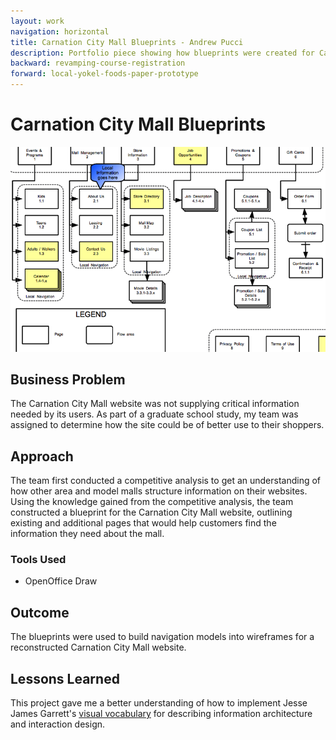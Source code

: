 ```yaml
---
layout: work
navigation: horizontal
title: Carnation City Mall Blueprints - Andrew Pucci
description: Portfolio piece showing how blueprints were created for Carnation City Mall.
backward: revamping-course-registration
forward: local-yokel-foods-paper-prototype
---
```

# Carnation City Mall Blueprints
![Carnation City Mall Blueprints](/img/carnation-blueprint.png)

## Business Problem
The Carnation City Mall website was not supplying critical information needed by its users. As part of a graduate school  study, my team was assigned to determine how the site could be of better use to their shoppers.

## Approach
The team first conducted a competitive analysis to get an understanding of how other area and model malls structure information on their websites. Using the knowledge gained from the competitive analysis, the team constructed a blueprint for the Carnation City Mall website, outlining existing and additional pages that would help customers find the information they need about the mall.

### Tools Used
* OpenOffice Draw

## Outcome
The blueprints were used to build navigation models into wireframes for a reconstructed Carnation City Mall website.

## Lessons Learned
This project gave me a better understanding of how to implement Jesse James Garrett's [visual vocabulary](http://www.jjg.net/ia/visvocab/) for describing information architecture and interaction design.